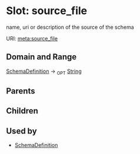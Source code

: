 # Slot: source_file


name, uri or description of the source of the schema

URI: [meta:source_file](https://w3id.org/biolink/biolinkml/meta/source_file)
## Domain and Range

[SchemaDefinition](SchemaDefinition.md) ->  <sub>OPT</sub> [String](String.md)
## Parents

## Children

## Used by

 * [SchemaDefinition](SchemaDefinition.md)
